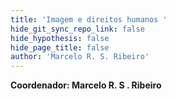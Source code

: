 ```yaml
---
title: 'Imagem e direitos humanos '
hide_git_sync_repo_link: false
hide_hypothesis: false
hide_page_title: false
author: 'Marcelo R. S. Ribeiro'
---
```


**Coordenador: Marcelo R. S . Ribeiro**
